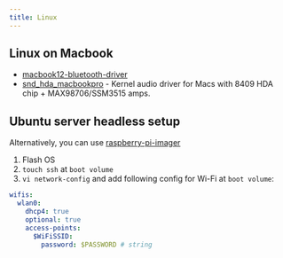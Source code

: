 ```yaml
---
title: Linux
---
```


## Linux on Macbook

- [macbook12-bluetooth-driver](https://github.com/leifliddy/macbook12-bluetooth-driver)
- [snd_hda_macbookpro](https://github.com/davidjo/snd_hda_macbookpro/) - Kernel audio driver for Macs with 8409 HDA chip + MAX98706/SSM3515 amps.

## Ubuntu server headless setup

Alternatively, you can use [raspberry-pi-imager](https://www.raspberrypi.com/software/)

1. Flash OS
1. `touch ssh` at `boot volume`
1. `vi network-config` and add following config for Wi-Fi at `boot volume`:

```yaml
wifis:
  wlan0:
    dhcp4: true
    optional: true
    access-points:
      $WiFiSSID:
        password: $PASSWORD # string
```
